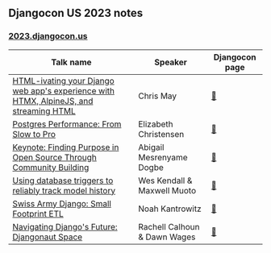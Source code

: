 ## Djangocon US 2023 notes

### [2023.djangocon.us](https://2023.djangocon.us/)

| Talk name  | Speaker | Djangocon page |
| ------------- | ------------- | ------------- |
| [HTML-ivating your Django web app's experience with HTMX, AlpineJS, and streaming HTML](notes/html-ivating-django-htmx-alpinejs-streaming-html.md)  | Chris May  | [🔗](https://2023.djangocon.us/talks/html-ivating-your-django-web-app-s-experience-with-htmx-alpinejs-and-streaming-html/) |
| [Postgres Performance: From Slow to Pro](notes/postgres-performance-from-slow-to-pro.md)  | Elizabeth Christensen  | [🔗](https://2023.djangocon.us/talks/postgres-performance-from-slow-to-pro/) |
| [Keynote: Finding Purpose in Open Source Through Community Building](notes/finding-purpose-in-os.md) | Abigail Mesrenyame Dogbe | [🔗](https://2023.djangocon.us/talks/keynote-finding-purpose-in-open-source-through-community-building/) |
| [Using database triggers to reliably track model history](notes/using-db-triggers.md) | Wes Kendall & Maxwell Muoto | [🔗](https://2023.djangocon.us/talks/using-database-triggers-to-reliably-track-model-history/) |
| [Swiss Army Django: Small Footprint ETL](notes/swiss-army-django.md) | Noah Kantrowitz | [🔗](https://2023.djangocon.us/talks/swiss-army-django-small-footprint-etl/) |
| [Navigating Django's Future: Djangonaut Space](notes/djangonaut-space.md) | Rachell Calhoun & Dawn Wages | [🔗](https://2023.djangocon.us/talks/navigating-djangos-future-djangonaut-space/) |